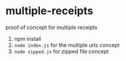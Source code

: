 # multiple-receipts
proof of concept for multiple receipts

1. npm install
2. `node index.js` for the multiple urls concept
3. `node zipped.js` for zipped file concept

